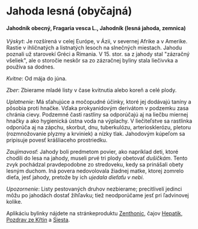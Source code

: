 Jahoda lesná (obyčajná)
=======================

#### Jahodník obecný, Fragaria vesca L., Jahodník (lesná jahoda, zemnica)

*Výskyt*: Je rozšírená v celej Európe, v Ázii, v severnej Afrike a v Amerike.
Rastie v ihličnatých a listnatých lesoch na slnečných miestach. Jahodu poznali
už starovekí Gréci a Rimania. V 15. stor. sa z jahody stal "zázračný všeliek",
ale o storočie neskôr sa zo zázračnej byliny stala liečivvka a používa sa
dodnes.

*Kvitne*: Od mája do júna.

*Zber*: Zbierame mladé listy v čase kvitnutia alebo koreň a celé plody.

*Uplatnenie*: Má sťahujúce a močopudné účinky, ktoré jej dodávajú taníny a
pôsobia proti hnačke. Vďaka prokyanidovým derivátom v podzemku zasa chránia
cievy. Podzemné časti rastliny sa odporúčajú aj na liečbu miernej hnačky a ako
hygienická ústna voda na výplachy. V liečiteľstve sa rastlinka odporúča aj na
zápchu, skorbut, dnu, tuberkulózu, arteriosklerózu, pletoru (rozmnožovanie
plyzmy a krviniek) a nízky tlak. Jahodovým kúpeľom sa pripisuje povesť
krášliaceho prostriedku.

*Zaujímavosť*: Jahody boli predmetom povier, ako napríklad deti, ktoré chodili
do lesa na jahody, museli prvé tri plody obetovať *dušičkám*. Tento zvyk
pochádzal pravdepodobne zo stredoveku, kedy sa prinášali obety lesným duchom.
Iná povera nedovolovala žiadnej matke, ktorej zomrelo dieťa, jesť jahody,
pretože by ich *ujedala dieťaťu v nebi*.

*Upozornenie*: Listy pestovaných druhov nezbierame; precitlivelí jedinci môžu po
jahodách dostať žihľavku; tiež neodporúčame jesť pri ľadvinovej kolike.

Aplikáciu bylinky nájdete na stránkeproduktu
[Zenthonic](../procvi/zenthonic), čajov
[Hepatik,](../caje/hepatik) [Pozdrav ze Křtin](../caje/pozdrav-z-krtin) a
[Siesta](../caje/siesta).

### 

